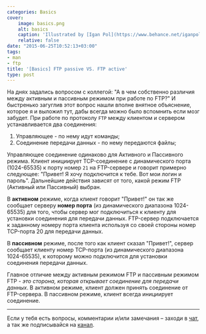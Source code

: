```yaml
---
categories: Basics
cover:
    image: basics.png
    alt: basics
    caption: 'Illustrated by [Igan Pol](https://www.behance.net/iganpol)'
    relative: false
date: "2015-06-25T10:52:13+03:00"
tags:
- man
- ftp
title: '[Basics] FTP passive VS. FTP active'
type: post
---
```


На днях задались вопросом с коллегой: "А в чем собственно различия между активным и пассивным режимом при работе по FTP?" И быстренько загуглив этот вопрос нашли вполне внятное объяснение, которое я и выложил тут, дабы всегда можно было вспомнить если мозг забудет. При работе по протоколу `FTP` между клиентом и сервером устанавливается два соединения:

1. Управляющее - по нему идут команды;
2. Соединение передачи данных - по нему передаются файлы;

Управляющее соединение одинаково для Активного и Пассивного режима. Клиент инициирует TCP-соединение с динамического порта (1024-65535) к порту номер `21` на FTP-сервере и говорит примерно следующее: "Привет! Я хочу подключится к тебе. Вот мои логин и пароль". Дальнейшие действия зависят от того, какой режим FTP (Активный или Пассивный) выбран.

В **активном** режиме, когда клиент говорит "Привет!" он так же сообщает серверу **номер порта** (из динамического диапазона 1024-65535) для того, чтобы сервер мог подключиться к клиенту для установки соединения для передачи данных. FTP-сервер подключается к заданному номеру порта клиента используя со своей стороны номер TCP-порта 20 для передачи данных.

В **пассивном** режиме, после того как клиент сказал "Привет!", сервер сообщает клиенту номер TCP-порта (из динамического диапазона 1024-65535), к которому можно подключится для установки соединения передачи данных.

Главное отличие между активным режимом FTP и пассивным режимом FTP - *это сторона, которая открывает соединение для передачи данных*. В активном режиме, клиент должен принять соединение от FTP-сервера. В пассивном режиме, клиент всегда инициирует соединение.

---
Если у тебя есть вопросы, комментарии и/или замечания – заходи в [чат](https://ttttt.me/jtprogru_chat), а так же подписывайся на [канал](https://ttttt.me/jtprogru_channel).
